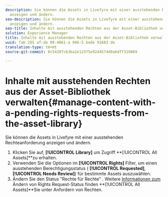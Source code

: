 ```yaml
---
description: Sie können die Assets in Livefyre mit einer ausstehenden Rechteanforderung
  anzeigen und ändern.
seo-description: Sie können die Assets in Livefyre mit einer ausstehenden Rechteanforderung
  anzeigen und ändern.
seo-title: Inhalte mit ausstehenden Rechten aus der Asset-Bibliothek verwalten
solution: Experience Manager
title: Inhalte mit ausstehenden Rechten aus der Asset-Bibliothek verwalten
uuid: fab 285 af-de 09-4061-a 946-5 bede 91603 de
translation-type: tm+mt
source-git-commit: 0c5420fcb3ba2e12375e92d4574d0a6dff310869

---
```



# Inhalte mit ausstehenden Rechten aus der Asset-Bibliothek verwalten{#manage-content-with-a-pending-rights-requests-from-the-asset-library}

Sie können die Assets in Livefyre mit einer ausstehenden Rechteanforderung anzeigen und ändern.

1. Klicken Sie auf, **[!UICONTROL Library]** um Zugriff **[!UICONTROL All Assets]**zu erhalten.
1. Verwenden Sie die Optionen im **[!UICONTROL Rights]** Filter, um einen ausstehenden Berechtigungsstatus ( **[!UICONTROL Requested]**, **[!UICONTROL Needs Review]**) für bestimmte Assets auszuwählen.
1. Ändern Sie den Status "Rechte für Rechte" . Weitere [Informationen zum](../c-how-requesting-rights-works/c-how-requesting-rights-works.md#c_how_requesting_rights_works) Ändern von Rights Request-Status finden **[!UICONTROL All Assets]**Sie unter Anfordern von Rechten.
